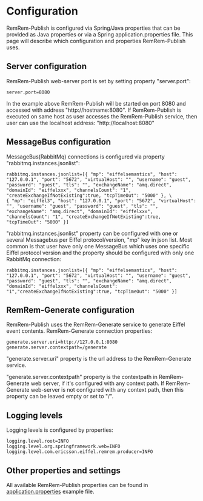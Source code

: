 # Configuration

RemRem-Publish is configured via Spring/Java properties that can be provided as Java properties or via a Spring application.properties file.
This page will describe which configuration and properties RemRem-Publish uses.

## Server configuration

RemRem-Publish web-server port is set by setting property "server.port":

    server.port=8080

In the example above RemRem-Publish will be started on port 8080 and accessed with address "http://hostname:8080".
If RemRem-Publish is executed on same host as user accesses the RemRem-Publish service, then user can use the localhost address: "http://localhost:8080"


## MessageBus configuration

MessageBus(RabbitMq) connections is configured via property "rabbitmq.instances.jsonlist":

    rabbitmq.instances.jsonlist=[{ "mp": "eiffelsemantics", "host": "127.0.0.1", "port": "5672", "virtualHost": "", "username": "guest", "password": "guest", "tls": "", "exchangeName": "amq.direct", "domainId": "eiffelxxx", "channelsCount": "1", "createExchangeIfNotExisting":true, "tcpTimeOut": "5000" }, \
    { "mp": "eiffel3", "host": "127.0.0.1", "port": "5672", "virtualHost": "", "username": "guest", "password": "guest", "tls": "", "exchangeName": "amq.direct", "domainId": "eiffelxxx", "channelsCount": "1", "createExchangeIfNotExisting":true, "tcpTimeOut": "5000" }]

"rabbitmq.instances.jsonlist" property can be configured with one or several Messagebus per Eiffel protocol/version, "mp" key in json list.
Most common is that user have only one MessageBus which uses one specific Eiffel protocol version and the property should be configured with only one RabbitMq connection:

    rabbitmq.instances.jsonlist=[{ "mp": "eiffelsemantics", "host": "127.0.0.1", "port": "5672", "virtualHost": "", "username": "guest", "password": "guest", "tls": "", "exchangeName": "amq.direct", "domainId": "eiffelxxx", "channelsCount": "1","createExchangeIfNotExisting":true, "tcpTimeOut": "5000" }]

## RemRem-Generate configuration

RemRem-Publish uses the RemRem-Generate service to generate Eiffel event contents.
RemRem-Generate connection properties:

    generate.server.uri=http://127.0.0.1:8080
    generate.server.contextpath=/generate

"generate.server.uri" property is the url address to the RemRem-Generate service.

"generate.server.contextpath" property is the contextpath in RemRem-Generate web server, if it's configured with any context path.
If RemRem-Generate web-server is not configured with any context path, then this property can be leaved empty or set to "/".

## Logging levels
Logging levels is configured by properties:

    logging.level.root=INFO
    logging.level.org.springframework.web=INFO
    logging.level.com.ericsson.eiffel.remrem.producer=INFO

## Other properties and settings
All available RemRem-Publish properties can be found in [application.properties](https://github.com/eiffel-community/eiffel-remrem-publish/blob/master/publish-service/src/main/resources/application.properties) example file.
